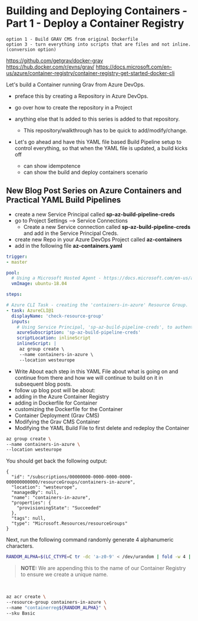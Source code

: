 # Building and Deploying Containers - Part 1 - Deploy a Container Registry

```text
option 1 - Build GRAV CMS from original Dockerfile
option 3 - turn everything into scripts that are files and not inline. (conversion option)
```

https://github.com/getgrav/docker-grav
https://hub.docker.com/r/evns/grav/
https://docs.microsoft.com/en-us/azure/container-registry/container-registry-get-started-docker-cli

Let's build a Container running Grav from Azure DevOps.

- preface this by creating a Repository in Azure DevOps.
- go over how to create the repository in a Project
- anything else that Is added to this series is added to that repository.
  - This repository/walkthrough has to be quick to add/modify/change.

- Let's go ahead and have this YAML file based Build Pipeline setup to control everything, so that when the YAML file is updated, a build kicks off
  - can show idempotence
  - can show the build and deploy containers scenario

## New Blog Post Series on Azure Containers and Practical YAML Build Pipelines

- create a new Service Principal called **sp-az-build-pipeline-creds**
- go to Project Settings --> Service Connections
  - Create a new Service connection called **sp-az-build-pipeline-creds** and add in the Service Principal Creds.
- create new Repo in your Azure DevOps Project called **az-containers**
- add in the following file **az-containers.yaml**

```yaml
trigger:
- master

pool:
  # Using a Microsoft Hosted Agent - https://docs.microsoft.com/en-us/azure/devops/pipelines/agents/hosted?view=azure-devops
  vmImage: ubuntu-18.04

steps:

# Azure CLI Task - creating the 'containers-in-azure' Resource Group.
- task: AzureCLI@1
  displayName: 'check-resource-group'
  inputs:
    # Using Service Principal, 'sp-az-build-pipeline-creds', to authenticate to the Subscription.
    azureSubscription: 'sp-az-build-pipeline-creds'
    scriptLocation: inlineScript
    inlineScript: |
     az group create \
     --name containers-in-azure \
     --location westeurope
```

- Write About each step in this YAML File about what is going on and continue from there and how we will continue to build on it in subsequent blog posts.
- follow up blog post will be about:
- adding in the Azure Container Registry
- adding in Dockerfile for Container
- customizing the Dockerfile for the Container
- Container Deployment (Grav CMS)
- Modifying the Grav CMS Container
- Modifying the YAML Build File to first delete and redeploy the Container



```bash
az group create \
--name containers-in-azure \
--location westeurope
```

You should get back the following output:

```console
{
  "id": "/subscriptions/00000000-0000-0000-0000-000000000000/resourceGroups/containers-in-azure",
  "location": "westeurope",
  "managedBy": null,
  "name": "containers-in-azure",
  "properties": {
    "provisioningState": "Succeeded"
  },
  "tags": null,
  "type": "Microsoft.Resources/resourceGroups"
}
```

Next, run the following command randomly generate 4 alphanumeric characters.

```bash
RANDOM_ALPHA=$(LC_CTYPE=C tr -dc 'a-z0-9' < /dev/urandom | fold -w 4 | head -n 1)
```

> **NOTE:** We are appending this to the name of our Container Registry to ensure we create a unique name.

<br />

```bash
az acr create \
--resource-group containers-in-azure \
--name "containerreg${RANDOM_ALPHA}" \
--sku Basic
```

